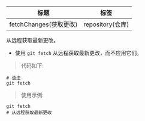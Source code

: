 | 标题                   | 标签             |
| ---------------------- | ---------------- |
| fetchChanges(获取更改) | repository(仓库) |

从远程获取最新更改。

- 使用 `git fetch` 从远程获取最新更改，而不应用它们。

> 代码如下:

```shell
# 语法
git fetch
```

> 使用示例:

```shell
git fetch
# 从远程获取最新更改
```
